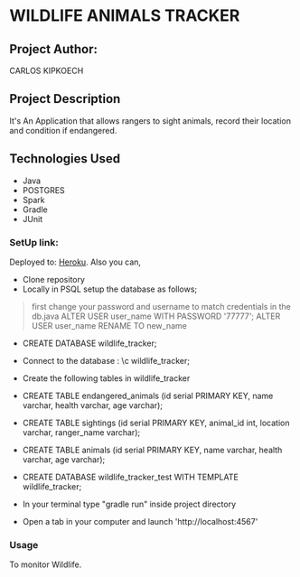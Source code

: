 # WILDLIFE ANIMALS TRACKER

## Project Author:
CARLOS KIPKOECH

## Project Description
It's An Application that allows rangers to sight animals, record their location and condition if endangered.

## Technologies Used
* Java
* POSTGRES
* Spark
* Gradle
* JUnit

### SetUp link:
Deployed to: [Heroku]().
Also you can,
* Clone repository
* Locally in PSQL setup the database as follows;
> first change your password and username to match credentials in the db.java
> ALTER USER user_name WITH PASSWORD '77777';
> ALTER USER user_name RENAME TO new_name

* CREATE DATABASE wildlife_tracker;
* Connect to the database : \c wildlife_tracker;
* Create the following tables in wildlife_tracker
* CREATE TABLE endangered_animals (id serial PRIMARY KEY, name varchar, health varchar, age varchar);
* CREATE TABLE sightings (id serial PRIMARY KEY, animal_id int, location varchar, ranger_name varchar);
* CREATE TABLE animals (id serial PRIMARY KEY, name varchar, health varchar, age varchar);
* CREATE DATABASE wildlife_tracker_test WITH TEMPLATE wildlife_tracker;


* In your terminal type "gradle run" inside project directory
* Open a tab in your computer and launch 'http://localhost:4567'


### Usage
To monitor Wildlife.

